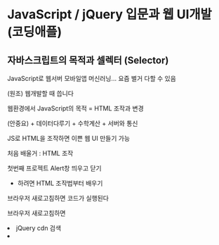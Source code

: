# JavaScript / jQuery 입문과 웹 UI개발 (코딩애플)
## 자바스크립트의 목적과 셀렉터 (Selector)
JavaScript로 웹서버 모바일앱 머신러닝... 요즘 별거 다할 수 있음

(원조) 웹개발할 때 씁니다

웹환경에서 JavaScript의 목적 = HTML 조작과 변경

(안중요) + 데이터다루기 + 수학계산 + 서버와 통신

JS로 HTML을 조작하면 이쁜 웹 UI 만들기 가능

처음 배울거 : HTML 조작

첫번째 프로젝트 Alert창 띄우고 닫기

- 하려면 HTML 조작법부터 배우기

브라우저 새로고침하면 코드가 실행된다

브라우저 새로고침하면 <script> 안의 내용도 읽어줌

코드는 영어만 해석하면 왜 변경되었는지 알 수 있음

. = ~의

```jsx
document.getElementById('hello').innerHTML = '안녕';
// 웹문서 ID hello인 HTML 요소 가져와 내부글자인
```

1. 바꾸고 싶은 HTML 요소의 id 괄호 안에 적고
2. 뭐바꿀지 뒤에 적기

결론 : 빈칸만 잘 채우면 뭐든 원하는대로 변경가능

HTML요소의 색상 사이즈 마진 패딩 등 변경가능하다

= (등호) 의 뜻은 대입이다

‘’ 문자는 따옴표 안에 → 이것은 문자자료형이라고 부름

document.getElementById() 이걸 셀렉터 Selector라고 부름

프로그래밍은 컴퓨터에게 일을 시키는 것이다 (명령)

(중요) 컴퓨터는 정확히 명령해야 알아듣습니다 → 아주 구체적으로 지시해야함

“컴퓨터야 id=hello인 HTML 요소를 ‘안녕’으로 바꿔~”

```jsx
document.getElementById('hello').innerHTML
// innerHTML 부분을 다른 것으로 바꾸면 뭐든 바꿀 수 있다
```

## onclick 속성으로 버튼 기능개발 : Alert 박스 만들기
($)는 jQuery 문법

UI 만드는 법

1. 미리 디자인해놓고 숨김
2. 버튼누르거나 하면 보여줌

```HTML
<button onclick="">button</button>
이 버튼 click하면 이거 코드 실행해주세요
```

## 자바스크립트 function 문법 정확한 사용법 / 에러 체크하기
오늘배울거 : function + 대체 언제 function이 등장해야하는지

function을 쓰면 긴 코드를 깔끔하게 한 단어로 축약가능

초보 때 자주 겪는 흔한 버그

변경할 HTML 요소는 위에

JS로 조작은 밑에서 (정석)

JS 조작을 위에서...? (에러남)

변경할 HTML이 있으면 그거 하단에 JS 코딩해야한다

이유 : HTML을 먼저 읽어야 JS로 조작이 가능

초보 때 자주 겪는 에러메세지 1 : Uncaught TypeError: Cannot set property ‘innerHTML’ of null

innerHTML의 왼쪽에 있는게 null 이라는 에러임

초보 때 자주 겪는 에러메세지 2 : Uncaught TypeError : document.getElementsByid is not a function at ... 함수가 아닌데요~

대문자여야하는데 소문자로 쓴 경우 (오타)

대부분 함수명 오타

숙제 : 닫기버튼에 적은 코드 function으로 축약해보기

## 자바스크립트 function 의 두번째 기능, 구멍 뚫기 (파라미터)
오늘 배울거 : 함수 업그레이드하고 싶으면 파라미터

함수의 파라미터 (일명 구멍)

방금 파라미터라는 문법을 이용해 알림창열기() 함수를 업그레이드한 것이다

1. 함수에 구멍뚫어놓으면
2. 앞으로 함수쓸 때 (구멍)안에 아무거나 입력가능

파라미터의 장점 : 함수하나로 다양한 기능 만들기 가능

초보 : 기능마다 대응하는 함수를 많이 만듬

고수 : 비슷한 함수들은 여러개 만들 필요가 없음

Q. 구멍이 여러개 필요한 경우?

1. 콤마로 구분
2. 자유작명
3. 당연히 구멍타고 들어온 데이터는 어디에 넣어줄지도 표시

코드 따라치는건 공부가 아니고 복붙이다...

오늘의 숙제 : Alert창 2개 만들기

방법 1. Alert box용 HTML 두개 만들기 (하드코딩)

방법 2. JS를 쓰면... HTML 변경이 쉬움 → 버튼1을 누르면 기존 alert box 띄워주는데 띄우기 전에 내부 글자를 “아이디 입력하셈” 으로 변경, “비번 입력하셈”으로 변경

## 자바스크립트 이벤트리스너 addEvenetListener & UI 재사용하기
버튼1을 누르면

1. 제목을 “아이디입력하셈” 바꾸고
2. Alert 박스 띄움

버튼2를 누르면

1. 제목을 “비번입력하셈” 바꾸고
2. Alert 박스 띄우기

코드를 못 짜겠으면 한글부터 짜고 JS로 번역 연습하기

참고 : 셀렉터는 여러개 있음

getElementsByClassName(’’)[인덱스] → class 명이 (’’) 인 것을 모두 찾아라

class명이 여러개일 경우 인덱싱을 해주면 된다

참고 : 파라미터를 쓰면 비슷한 함수 여러개 필요없음

오늘 배울거 : EventListener

여기 JS한글자 안쓰고도 기능개발 가능

```jsx
document.getElementById('close').addEventListener('click', function () {
		
	})
// getElementById가 클릭되면 옆에 있는 함수를 실행해주세요
```

아직 배운게 많이 없어서 이해는 나중에

위 코드의 click은 Event라고 부름

Event는 여러가지가 있습니다

- click
- keydown
- scroll
- mouseover 등

## jQuery 설치와 기초 셀렉터 정리
JS 코드양을 줄일 수 있는 방법 발명 → jQuery 라고 이름지음

jQuery를 사용하면 코드가 절반정도로 줄어듬

jQuery 같은건 라이브러리라고 부릅니다

근데 요즘에는 jQuery를 잘 안씀 → React가 HTML조작을 약간 더 잘함

- 앱처럼 스무스하게 동작하는 앱
- HTML 재활용 편리 등 장점이 있음
- React 없으면 jQuery가 왕
- jQuery로 개발된 사이트가 많음
- 그래서 안 배울 수는 없다

jQuery 설치 : jQuery 파일 받아서 첨부만 함

- 구글에서 jquery 어쩌구.js 다운받아서
- <script src=”js파일경로”></script>
- jQuery cdn 검색
- <script> 어쩌구 그대로 복붙

```html
<script src="https://code.jquery.com/jquery-3.6.0.min.js" integrity="sha256-/xUj+3OJU5yExlq6GSYGSHk7tPXikynS7ogEvDej/m4="   crossorigin="anonymous"></script>
다른 사이트가 호스팅해주는 js파일 가져오는 것
```

버전

- uncomporessed : 그냥 원본 파일
- minified : 공백 제거 버전 (용량 줄어듬)
- slim : 기능 많이 빠진 라이트버전
- slim minified...

jQuery 설치 위치 (중요)

- jQuery 파일 첨부한 곳 밑에서부터 jQuery 문법 이용가능
- <head> 태그에도 넣어도 되지만 HTML은 읽어들일 때 위에서부터 한줄씩 읽음
- 이런 외부 js 파일 발견하면 잠깐 멈추고 파일 다운받아온다
- 웹 구성요소들은 <body>에 있음 (이거 먼저 해석되는게 좋음)
- <body> 끝나기 전에 넣는 것이 제일 좋음 (그냥 모든 JS들은 다 여기 넣기)

```jsx
document.getElementById('test').innerHTML = '???';
$('#test')
document.querySelector('#test')
// 둘이 같은 의미
```

jQuery로 HTML 변경하는 법

- $(’CSS셀렉터’).어쩌구()
- 쌩자바스크립트에서 쓰던건 안된다 (jQuery와 호환이 되지 않는다)
- .html() 안에 있는 모든 html
- .text() 안에 있는 모든 글자
- 출력만 해보고 싶을 때는 그냥 괄호안에 아무것도 안씀
- .css(이걸, 이렇게) 스타일 속성 바꾸는 것
- .attr(이걸, 이렇게) 속성 바꾸기 attribute

## jQuery 쓰는 이유 & 기초내용 빠른 정리
왜 안해본거 숙제로 시키는지 → 내가 배운것만 할 수 있으면 기술자. 개발자가 아님

jQuery 왜 쓰냐면

1. 자바스크립트인데 코드 짧음 if for var function 등
2. 쌩자바스크립트로 못하는 것을 할 수 있음 → 쌩자바스크립트는 요소 하나씩 변경해야한다. jQuery는 코드 한줄로 여러개 변경가능
3. 쉽게 만드는 애니메이션 UI

```jsx
<p class="greeting">안녕하세요</p>
<p class="greeting">안녕하세요</p>
<p class="greeting">안녕하세요</p>

document.getElementsByClassName('greeting')[0].innerHTML = '안녕';
document.getElementsByClassName('greeting')[1].innerHTML = '안녕';
document.getElementsByClassName('greeting')[2].innerHTML = '안녕';
// getElements s가 붙으면 모두 찾아달라는 뜻 -> 그래서 순서를 지정해주어야된다
// 그래서 복수의 class를 가진 것들을 전부 바꾸고 싶을 때는 여러 줄을 써야한다

$('.greeting').html('안녕');
$('.greeting').eq(0).html('안녕'); // 이렇게 인덱싱도 가능
```

```jsx
// 버튼여러개에 이벤트리스너 부착은 jQuery 쓰면 간단. 쌩자바스크립트는 여러줄을 써야한다
<button class="btn">버튼btn</button>
<button class="btn">버튼btn</button>
<button class="btn">버튼btn</button>

document.getElementsByClassName('btn')[0].addEventListner('띄우주셈~~')
document.getElementsByClassName('btn')[1].addEventListner('띄우주셈~~')
document.getElementsByClassName('btn')[2].addEventListner('띄우주셈~~')

$('.btn').on('click', 'h4', function() {
	띄워주셈~~
})
// 위와 같음
// jQuery 이벤트리스너 특 : 이 요소 안에 이 태그(h4)가 있으면 이 함수를 작동시켜주세요
```

## Bootstrap 사용하기와 모달창 UI 개발
부트스트랩 : 프론트엔드 component 모아놓은 라이브러리 (메뉴, 대문, 모달창, 폼 등)

- 복붙식으로 HTML 개발 가능
- 설치 : Get started 버튼 클릭
- 중간에 Starter template 코드 복사 붙여넣기

대문(junbotron) 만들기

복붙식 웹개발 → 필요한 부분 CSS로 수정만 하면 개발 끝

창을 하나 더 띄우는 HTML → 모달창

1. HTML로 미리 디자인해놓고
2. 숨겨놨다가
3. 버튼 눌렀을 때 보여줌
4. 모달창은 보통 HTML 멘 위에 만든다

```css
.black-background {
  display: none;
  /* visibility: hidden; UI에 자국이 남음 */
  /* opacity: 0; 투명도 1로 바꾸면 보이긴 하지만 완전히 요소를 없앨 순 없음 */
}
```

## toggle 함수들 : Nav 메뉴 만들기
쓸만한 jQuery 함수 몇개

.hide()

.show()

.fadeIn() 서서히 보여줌

.fadeOut() 서서히 사라짐

.slideDown() 슬라이드로 나옴

.slideUp()

nav 메뉴 만들기

- 버튼 누르면 서브메뉴 출현!
1. 미리 HTML 만들어놓기
2. 평소에는 안보이게
3. 버튼 누르면 보이게
4. 버튼 다시 누르면 안보이게

.slideToggle(); slideDown/Up을 왔다갔다함

.fadeToggle(); fadeIn/Out을 왔다갔다

.toggle(); hide/show를 왔다갔다 해줌

## if/else 조건문을 배워보자
if 조건문 : 특정 **조건이 맞을 때만** 코드를 실행하고 싶을 때 씁니다

```jsx
if (조건식) { 
	조건식이 참일 때 실행할 코드
} else { 
	참이 아니면 실행할 코드 
}
```

조건식에 들어가는 것들

- >
- <
- >=
- <=
- == (느슨비교)
- === (엄격비교)

```jsx
if (1 == '1') {
	console.log('안녕')
}
// 참 (느슨비교) (타입이 달라도 참이다)

if (1 === '1') {
	console.log('안녕')
}
// 거짓 (엄격비교) (자료의 타입이 다르기 때문)
```

console.log(’’) 콘솔창에 출력해주세요

조건식을 작성하면 true or false가 남는다

Boolean : 참/거짓을 표현하는 자료형 (true/false) 

```jsx
$('#log-in').on('click', function() {
	if ($('#test-input').val() == '안녕') {
		$('black-background').fadeIn();
	}
});
// input에 입력된 값을 가지고 오고 싶으면 input의 아이디와 .val() 함수를 붙여주면 된다
```

코드 잘짜는 법

- 한국어로 설명부터 하자
- 그걸 번역해서 프로그래밍 언어로 작성

## 폼개발로 배우는 else if, and, or 문법
조건을 차례로 여러개 검사해보고 싶은 경우 : else if

세트로 묶인 if문 특징 : 위에서부터 읽어내려가다가 조건이 맞은 하나만 실행함

그 뒤 if / else는 해석하지 않음

조건식을 여러개 넣기?

```jsx
if (1 == 2 && 2 == 3) {
	// and 논리 연산자
}

if (1 == 2 || 2 == 3) {
	// or 논리 연산자
}
```

and &&

- 왼쪽 오른쪽이 전부 참이면 전체가 참

or ||

- 왼쪽 오른쪽 중에 적어도 하나가 참이면 전체가 참

전송 눌러도 새로고침이 안되면 action=”#” 넣기 → 폼을 전송할 URL

“빈칸 검사기능”

이메일이 빈칸일 경우 안내를 띄우거나 전송을 막는 기능 

```jsx
// 폼이 전송되는 이벤트에 이 기능 실행
// 만약에 이메일 input에 입력된 값이 빈칸인 경우, 폼의 전송을 막음, 안내문 띄움
.on('submit', function() {
	e.preventDefault();
}
```

submit → 전송되는 이벤트

- 이메일 input이 빈칸인 경우 전송이 안되어야 함
- 빈칸이 아니면 전송(새로고침) 되어야 함

## else if 활용 : 폼 전송시 공백체크 기능 만들기
숙제) 이메일 input 공백체크 기능 만들기

```jsx
$('form').on('submit', function(e) {
	if (이메일 input에 입력된 값 == 빈칸) {
		e.preventDefault();
		$('#email-alert').show();
	}
});
```

Q. 비밀번호 입력란도 공백검사하려면?

코드를 짜기 전에 설계를 먼저 해야함

프로그래밍 팁 : 한글로 먼저 작성해보세요 (pseudo code : 의사코드)

```
폼이 전송될 때
	만약에 이메일 input에 입력된 값이 빈칸인 경우,
	폼의 전송을 막음, 안내문을 띄움
	만약에 패스워드 input에 입력된 값이 빈칸인 경우,
	폼의 전송을 막음
```

코드를 해석을 해봐도 모르겠으면 작동시켜보면 된다

form과 관련된 이벤트들

- input(값이 변경될 때 실행)
- change(값이 변경되고 focus 잃을 때 실행)

```jsx
// email input 안에 있는 값이 바꼈을 때 항상 아래 코드를 실행시켜줌
$('#email').on('change', function() {
	$('#email-alert').show();
});

// input에 입력하고 있을 때 안내문을 띄워줌 (한글자만 쓰더라도)
$('#email').on('input', function() {
	$('#email-alert').show();	
});
```

## var let const 변수와 변수의 활용법
var 변수이름 = 저장하고싶은 값

변수는 자료를 임시로 저장하는 공간이다

긴 문자열의 경우 변수이름 하나로 줄일 수 있다

셀렉터로 찾은 요소를 변수에 저장할 수도 있다

자바스크립트는 HTML요소를 찾는데 시간이 오래걸림

같은 셀렉터 여러번 쓰지말고 변수에 담아서 쓰자

```jsx
선언 (변수를 만들거임) → var name;

할당 (값을 집어넣는것) → 할당으로 변수의 값을 자유롭게 변경가능

age = 20;

age = 21;

범위 (변수가 쓰이는 범위, 일반적으로 function 내부)
함수 안에서 변수를 만들면 함수 밖에서 사용 불가능
함수 밖에서 만든 변수는 함수에서 사용이 가능하다

```

전역변수 : 전역에서 쓸 수 있는 변수

최신 자바스크립트 문법 (ES6)

```jsx
// 범위가 function
// 재선언 가능
var age = 20;

// 범위가 {}
// 재선언이 불가능한 변수를 만들 때
let age = 20;

// 범위가 {}
// 재할당이 불가능한 변수를 만들 때
const age = 20;
```

var 변수 : 재선언 가능, 범위가 function

let 변수 : 재선언이 불가능한 변수를 만들 때 사용 → 코드가 길어지면 변수를 중복해서 선언할 수 있는데 그것을 방지해줌, 범위가 {}

const 변수 : 재선언, 재할당 불가능, 범위가 {}

프론트 환경에서는 const는 거의 안쓰고 백엔드에서 많이 쓴다

## 애니메이션 UI 1 : jQuery Animate 함수
JS 이용 : 사용자의 키입력, 마우스입력 체크가능

CSS 속성을 서서히 변경하고 싶을 때 jQuery animate() 함수를 쓴다

JS에서 - 는 뺄셈기호이기 때문에 camelCase로 쓴다

CSS를 여러개 넣고 싶을 때는 , 로 구분

jQuery animate( {CSS속성}, 동작속도(ms) );

속도를 지정해줄 수 있음

애니메이션 UI

UI를 미리 만들어두고 감춘 뒤 서서히 동작시키면 된다

```jsx
// Show Menu 버튼을 누르면, 저 메뉴가 왼쪽에서 슬그머니 등장하게 해주세요
$('#show-menu').on('click', function() {
	$('.left-menu').animate({marginLeft: '0px'});
});
```

## 애니메이션 UI 2 : Slide Down 모달창 만들기 & 애니메이션 필수 팁
애니메이션 만드는 방법

1. 시작화면/최종화면 만들기
2. 자바스크립트로 트리거하기
3. 스무스한 동작은 animate 함수 사용

jQuery 함수들 순서대로 실행하기 스킬 (함수 연결하면 끝)

요즘 스타일 애니메이션 개발 방법

1. 시작화면/최종화면 만들기
2. 자바스크립트로 트리거하기
3. 스무스한 동작은 animate CSS 속성 씀 transition 쓴다

```css
transition: all 1s; 
모든 CSS 속성이 변경될 때 1초에 걸쳐서 서서히 변경됨
```

프로의 애니메이션 개발 팁 1

margin

width

position

left

right

height

애니메이션 금지 (버벅일 수 있음)

transform : translate() 좌표이동 시 많이 사용 X Y Z 축

transform : rotate()

transform : scale()

이걸 쓰자

프로의 애니메이션 개발 팁 2

.jQuery .css(); 함수보다 .addClass(); 함수가 더 좋음

addClass(); class를 부착하는 거임

JS에서는 CSS를 짜지 말자

최종화면에 필요한 CSS는 class에 묶어서 작성한 다음에 클래스를 뗏다 붙였다 하는 식으로 만들기

그래야 복잡한 애니메이션을 만들어도 관리가 쉽다

## 정규식으로 이메일 형식 검증해보기
정규식 → 문자를 검사할 때 쓰는 정규식

```jsx
/asd/.test('abcdefg');
```

이 문자에 이 문자가 들어가있나요?

검사 후 boolean 형태로 반환해줌

ture / false 가 남으면 결과에 따라 변하는 if 조건문으로 코드를 만들 수 있다

(보통 외우지 않고 찾아서 씁니다)

```jsx
/[A-z]/.test('s');
```

대시 기호는 여기부터 저기까지 라는 범위를 나타낼 수 있음

[찾을 문자의 범위]

[A-z] [ㄱ-ㅎ]

/\S/ (특수문자 포함 모든 문자) 

/\S@/.test(’t@’) → 문자 끝에 @가 오는지 검사하고 싶으면 이렇게 쓴다

간단한 이메일 정규식 작성하기

/\S+@\S+\.\S/;이메일을 체크할 수 있는 정규식

\S 특수문자 포함 모든 문자 1개

\S+ 뒤에도 계속 찾아주세요

\ (특수 문법기호들 escape 처리)

## Carousel (이미지 슬라이드) 직접 만들기 1 : UI와 버튼기능
Carousel (이미지 슬라이드 UI)

vw = viewport width

화면의 폭에 몇퍼센트를 차지할건지 정하는 단위

3개의 이미지를 담는 div 박스는 300vw

각각의 이미지는 100vw로 만들기

넘치는 애들은 숨겨주세요

Carousel을 전부 싸매는 div에 overflow: hidden

애니메이션 구현하는 법

1. jQuery animate()
2. CSS transition
3. 자바스크립트 Trigger
4. 애니메이션 넣기

늘리거나 줄였을 때 웹페이지 반응이 느리면 background-image(URL)로 넣기

float가 이상하게 보이는 것은 transition문제

transform속성만 1초에 걸쳐서 변하게 해주세요

```jsx
.slide-container {
	width: 300vw;
	transition: transform 1s;
}
```

## Carousel (이미지 슬라이드) 직접만들기 2 : Next 버튼 만들기
position: absoulute; 쓰려면 상위요소에 position: relative;를 써야한다

Next 버튼을 누르면?

- 지금 사진1이 보이면 사진2를 보여줌
- 지금 사진2가 보이면 사진3을 보여줌

지금 몇 번째 사진을 보고있는지 저장용

사진 1을 보고있을 때 Next 버튼을 누르면..

1. 사진 2 보여주기
2. 지금 보이는 사진(변수)을 2로 바꾸기

현재 몇번째 사진을 보고있는지 변수로 저장하는 패턴

확장성 있는 코드로 다시 개발

```css
지금보이는사진 = 지금보이는사진 + 1;

```

지금 있는 변수에 1을 더해주세요

변수를 글자 사이에 넣으면?

‘글자’ + ‘글자’ = ‘글자글자’

‘글자’ + 1 = ‘글자1’

지금보이는사진 = 2 이면 -200vw 움직임 (아까 if 쓰던거랑 똑같이 동작함)

```jsx
var nowViewPicture = 1;

$('.slide-next').click(function() {
	$('.slide-container').css('transform', 'translateX(-' + nowViewPicture + '00vw)');
	nowViewPicture = nowViewPicture + 1;
}
```

지금보이는사진이 3이면 Next 버튼 기능 제한 (아니면 1을 더하지 말든가)

## 스크롤 애니메이션 : 스크롤시 변하는 Navbar 만들기
스크롤을 하면 메뉴가 작아지고 배경이 투명하다가 검정색으로 바뀌고 정렬되는 애니메이션 만들기

1. 시작화면 제작 : 투명한 Nav
2. 스크롤바를 내리면 불투명 Nav

```jsx
background-color: transparent; 배경 투명하게
position: fixed; 고정시키기
```

window → 보이는 div박스(viewport)

= viewport가 scroll 되었을 때... 코드를 실행해주세요

css 함수보다는 클래스를 부착하는 것이 더 좋은 방법이다

스크롤바를 내리자마자 동작하네? → 스크롤 ‘요만큼’ 내렸을 때 동작

스크롤바를 100px 내렸을 때 동작하게 하려면?

```jsx
$(window).scorollTop();
위에서부터 몇 px 스크롤되었는지 알려줌

if ($(window).scrollTop() > 100 ) {
	$('.nav-menu').addClass('nav-black');
}
```

## 탭기능 만들기
탭 버튼 기능 만들기

1. 버튼을 누르면 누른 느낌나게 디자인해주고
2. 해당하는 탭의 내용이 보임

tab-content에 다 display: none; 을 주고 show를 부착하면 원하는 내용을 보여줄 수 있음

active를 부착하면 버튼을 주황색으로 표시해줌

첫번째 버튼을 누르면 첫번째 버튼 하이라이트 + 첫째 내용을 보여주면 되겠군

JavaScript 파일 첨부

```html
<script src="tab.js"></script>
```

팁 : 뭐든 일단 하나만 먼저 개발하면 쉽다

- 첫째 버튼의 기능만 먼저 개발해보자

```jsx
// .eq()는 몇 번째 있는 클래스를 지정할 수 있는 함수
$('.tab-button').eq(0).click(function() {
	$('.tab-button').eq(0).addClass('active');
	$('.tab-content').eq(0).addClass('show');
});
```

1. 다른 버튼에 붙은 주황색 제거하는 기능 추가해야...
2. 다른 탭내용들 숨기는 기능도 추가해야

```jsx
$('.tab-button').eq(0).click(function() {
  $('tab-button').removeClass('active');
  $('tab-content').removeClass('show');
	$('.tab-button').eq(0).addClass('active');
	$('.tab-content').eq(0).addClass('show');
});

$('.tab-button').eq(1).click(function() {
  $('tab-button').removeClass('active');
  $('tab-content').removeClass('show');
	$('.tab-button').eq(1).addClass('active');
	$('.tab-content').eq(1).addClass('show');
});

$('.tab-button').eq(2).click(function() {
  $('tab-button').removeClass('active');
  $('tab-content').removeClass('show');
	$('.tab-button').eq(2).addClass('active');
	$('.tab-content').eq(2).addClass('show');
});

for (let i = 0; i < 3; i++) {
  $('.tab-button').eq(i).click(function() {
    $('tab-button').removeClass('active');
    $('tab-content').removeClass('show');
    $('.tab-button').eq(i).addClass('active');
    $('.tab-content').eq(i).addClass('show');
  });
}
```

코드가 유사해보임

코드를 반복해주는 반복문 사용

```jsx
for (var i = 0; i < 3; i++) {
	console.log('안녕')
}
```

{중괄호} 내의 코드를 3번 반복해주세요~~

for 반복문의 원리

반복문을 돌 때마다 i에 1을 더해주세요

i = 0 / 반복문 1회 실행 / i에 1을 더함

i = 1 / 반복문 1회 실행 / i에 1을 더함

i = 2 / 반복문 1회 실행 / i에 1을 더함

i = 3 / i < 3을 만족하지 않아서 멈춤

반복문에서는 var 말고 let을 쓰자

for 반복문 안에 이벤트리스너 안에 i 변수가 있으면 let으로 바꿔야 잘 동작한다

반복문을 써도 확장성있는 코드가 아직 아니다

탭 4개면 4라고 수정해야되기 때문

```jsx
for (let i = 0; i < 지금 html tab-button의 개수; i++) {
  $('.tab-button').eq(i).click(function() {
    $('tab-button').removeClass('active');
    $('tab-content').removeClass('show');
    $('.tab-button').eq(i).addClass('active');
    $('.tab-content').eq(i).addClass('show');
  });
}
```

## 이벤트 버블링과 이벤트 함수
기능을 하나 추가할 것임 : 배경을 누르고 모달창이 닫히는 기능

이벤트 버블링

이벤트가 상위요소로 퍼지는 현상 → 이메일 인풋을 클릭하면 밖에 있는 부모요소로 전부 퍼지는 현상(상위요소도 다 클릭했다고 인지함)

검은배경을 누르면 모달창이 닫히는 기능

```jsx
$('.black-background').click(function() {
  $('.black-background').hide();
});
// 모달창 내 다른 요소를 눌러도 닫히는 버그가 있다
```

코드를 잘 짜긴 잘 짰는데 이벤트 버블링 현상때메 그렇다 → 매우 자주 동작하기 때문에 그렇다

이벤트 버블링 때문에 모달창 내 다른 요소를 눌러도 닫힘

이벤트리스너 안에서 쓸 수 있는 이벤트 함수

```jsx
e.target; // 지금 실제로 클릭한 요소
e.currentTarget; // 지금 이벤트리스너가 달린 곳
$(this); // == e.currentTarget
e.preventDefault(); // 기본동작 막기
```

e.currentTarget == $(this)

console.log(e.target);

e.target은 <p></p> 같은 HTML 태그가 나와요

```jsx
$('.black-background').click(function(e) {
	if (e.target == e.currentTarget) {
		$('.black-background').hide();
	}
});
```

```jsx
$('.black-background').click(function(e) {
  // 만약, 지금 실제로 클릭한게 검은 배경일 때만 모달창을 닫아주세요

  if (e.target == $('.black-background')) {
    $('.black-background').hide();
  }
});
// black-background를 클릭해도 안 닫힌다
// 셀렉터로 찾은 것은 안됨
// e.target은 생 JS 문법이고 $()은 jQuery 문법 
```

위 두 코드는 약간 다르다

e.target과 jQuery Object는 다르다

자바스크립트는 자바스크립트로 찾은 것만 비교가 되고

제이쿼리는 제이쿼리로 찾은 것만 같다고 할 수 있음

```jsx
// 두 개가 똑같이 작동한다
$('.black-background').click(function() {
	if (e.target == this) {
		$('.black-background').hide();
	}
});

$('.black-background').click(function(e) {
	if (e.target == e.currentTarget) {
		$('.black-background').hide();
	}
});
```

이벤트 버블링이 일어나고 있는 것을 항상 신경쓰기

if, e.target 등으로 버블링 때문에 일어나는 버그 대처가능

## 탭기능 다시만들기 : 이벤트 버블링 응용과 dataset
함수로 축약할 때 확인해야할 점 → 함수안의 변수는 정의해주셈

```jsx
function openTap(num) {
  $('tab-button').removeClass('active');
  $('tab-content').removeClass('show');
  $('.tab-button').eq(num).addClass('active');
  $('.tab-content').eq(num).addClass('show');
}

for (let i = 0; i < $('.tab-button').length; i++) {
  $('.tab-button').eq(i).click(function() {
    openTap(i);
  });
}
```

이벤트리스너를 총 3개 사용했는데 1개 써도 가능

이벤트리스너 적게 사용하면 메모리 절약가능

<ul>에 이벤트리스너 달아서 탭기능 만들기

e.target을 쓰려면 함수에 파라미터 추가해주기

e.target출력하면 <어쩌구> 나옴

HTML에 몰래 정보심기

data-작명=”값”

```jsx
<div class="container mt-5">
	<ul class="list">
		<li id="product" class="tab-button" data-id="0">Products</li>
		<li class="tab-button active" data-id="1">Information</li>
		<li class="tab-button" data-id="2">Shipping</li>
	</ul>
```

```jsx
$('.list').click(function(e) {
  // 만약 내가 실제 누른 요소가 버튼 0이면 0번째 탭 열어주셈...
  if(e.target == document.querySelectorAll('.tab-button')[0]) {
    openTap(0);
  }
  if(e.target == document.querySelectorAll('.tab-button')[1]) {
    openTap(1);
  }
  if(e.target == document.querySelectorAll('.tab-button')[2]) {
    openTap(2);
  }
});

$('.list').click(function(e) {
	openTap(내가누른버튼에숨겨져있던숫자)
});
```

```jsx
$('.list').click(function(e) {
  if(e.target == document.querySelectorAll('.tab-button')) {
    openTap(e.target.dataset.id);
  }
});
```

정보 꺼내려면 HTML요소.dataset.작명

위에 있는 코드의 아이디에 적힌 숫자를 출력해준다

```jsx
$('list').data('id', '2');
```

jQuery문법으로 HTML에 몰래 정보저장하는 법

오늘의 교훈

1. 이벤트리스너 절약도 가능
2. HTML안에 몰래 정보저장 가능

## Array 와 Object 자료형 기초
자료형 정리

- 문자
- 숫자
- array
- object

array & object

- 여러가지 자료를 한 곳에 저장하고 싶을 때 사용

Array

- [대괄호]로 생성
- 자료들을 콤마로 구분
- [숫자]으로 자료 출력

```jsx
var array = ['BMW', 520];
console.log(array[1]);
```

Object

- {중괄호}로 생성
- 자료들을 콤마로 구분
- 자료 왼쪽에 이름써야함
- key : value 로 구성된다
- 마침표로 자료뽑음
- key는 자료의 이름일 뿐 실제 자료는 value이다
- 자료로 배열, 오브젝트도 들어갈 수 있다
- 오브젝트는 순서개념이 없다. 이름만 있음.

```jsx
var object = { brand : 'BMW', model : 520 };
console.log(object.brand);
```

array 내의 상품 데이터를 꺼내 HTML에 넣어보자 (데이터바인딩)

```jsx
<h4 id="title">상품제목</h4>
	<p id="text">상품내용</p>
	<div style="margin-bottom: 500px"></div>

// 배열 데이터바인딩
var array = ['BMW', 520];
document.getElementById('title').innerHTML = array[0];

// 오브젝트 데이터바인딩
var object = { brand : 'BMW', model : 520 };
document.getElementById('text').innerHTML = object.model;

// 배열 안에 오브젝트가 있을 경우
var data = [ {brand : 'BMW'}, {model : 520} ];
document.getElementById('text').innerHTML = data[1].model;
```

## 인터랙티브 form 만들기 : input과 change 이벤트
다이나믹한 form UI

셔츠를 고르면 셔츠 사이즈를 고르는 select 폼 보여주기

```html
<form class="container my-5">
	<div class="form-group">
		<p>상품선택</p>
			<select class="form-control" id="option1">
        <option>모자</option>
        <option>셔츠</option>
      </select>

		<p class="mt-4">사이즈선택</p>
			<select class="form-control" id="option1">
				<option>95</option>
        <option>100</option>
        <option>105</option>
      </select>
  </div>
</form>
```

간략한 form event 설명

input 값이 바뀔 때마다 이벤트가 발동된다

```jsx
$('어떤인풋').on('input', function() {
	
});

$('어떤인풋').on('change', function() {
	// select 값을 바꾸면 내부 코드를 실행해주세요	
});
```

<select>는 focus랑 상관없음

input 이벤트 : input 값이 바뀔 때

change 이벤트 : input 값이 바뀌고 focus 잃을 때

모자를 고르면 셔츠 사이즈를 고르는 select 폼 숨기기

```jsx
$('#option1').on('change', function() {
	// 만약에 사용자가 선택한 값이 셔츠인 경우에 밑에 UI를 보여줌
	if($('#option1').val() == '셔츠') {
		$('.size-select').show();
	} else {
		$('.size-select').hide();
});
```

## 인터랙티브 form 만들기 2 : HTML을 동적으로 생성하기
여태까지 했던 짓 → UI를 미리 만들어놓고 특정 상황에서 보여줌

지금 할짓 → HTML을 자바스크립트로 짜서 넣기

JavaScript로 HTML을 만들고 집어넣는 법 : 문자 자료형 안에 담으면 됩니다

신 자바스크립트 문법 `문자 자료형`은 내부에 엔터키 가능

셔츠를 선택하면 <option> 세개를 만들어서 집어넣음

```jsx
$('#option1').on('change', function() {
	// 만약에 사용자가 선택한 값이 셔츠인 경우에 밑에 UI를 보여줌
		if($('#option1').val() == '셔츠') {
			// 템플릿을 만들고
			$('#option2').html('');
      var template = `<option>95</option>
      <option>100</option>
      <option>105</option>`;
      $('#option2').append(template);
    } else if ($('#option1').val() == '바지'){
      $('#option2').html('');
      var template = `<option>28</option>
      <option>30</option>
      <option>32</option>`;
      $('#option2').append(template);
		}
});
```

```jsx
if ($('#option1').val() == '바지'){
	$('#option2').html('');
}
// option2에 있는 html을 전부 빈칸으로 만들어줘야 중복적으로 추가가 되지 않는다
```

## 인터랙티브 form 만들기 3 : forEach 반복문을 사용해보자
바지사이즈 <option>이 매우 많으면?

- 일단 데이터를 정리

```jsx
var size = [26, 28, 30, 32, 34, 36];
$('#option1').on('change', function() {
	if ($('#option1').val() == '바지') {
		for (var i = 0; i < 6; i++) {
			var template = `<option>26</option>`;
			$('#option2').append(template);
		}
	}
});
```

반복문으로 26, 28, 30 ... option을 생성하려면?

반복문이 돌 때 26, 28, 30 ... 이 되는 변수? 를 넣자

```jsx
var template = `<option>${변수}</option>`;
// 최신 자바스크립트 문법
```

```jsx
var size = [26, 28, 30, 32, 34, 36];

$('#option1').on('change', function() {
	if($('#option1').val() == '바지') {
		for (var i = 0; i < 6; i++) {
			var template = `<option>${size[i]}}</option>`;
			$('#option2').append(template);
		}
	}
});
```

일반 따옴표 중간에 변수 넣기 : ‘문자’ + 변수 + ‘문자’

array.forEach() 로 반복하기

```jsx
var size = [26, 28, 30, 32, 34, 36];

$('#option1').on('change', function() {
	if($('#option1').val() == '바지') {
		// 배열 안에 있는 요소를 반복해준다
		size.forEach(function(i) {
			// 왼쪽 array 자료 갯수만큼 반복해주셈. 6번 반복해줌.
			// i값은 사이즈 안에 있는 하나하나의 데이터
			var template = `<option>${i}</option>`;
			$('#option2').append(template);
		});
	}
});
```

왼쪽 array 자료 갯수만큼 반복해주셈

1. 반복문을 이용해 HTML 생성하기
2. forEach()로 반복하기

반복문의 용도

1. 그냥 코드 반복
2. [Array] {Object} 안에 있는 자료 출력